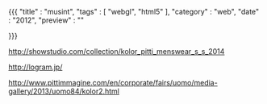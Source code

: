{{{
    "title"    : "musint",
    "tags"     : [ "webgl", "html5" ],
    "category" : "web",
    "date"     : "2012",
    "preview"  : ""

}}}

http://showstudio.com/collection/kolor_pitti_menswear_s_s_2014

http://logram.jp/

http://www.pittimmagine.com/en/corporate/fairs/uomo/media-gallery/2013/uomo84/kolor2.html